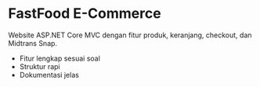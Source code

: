 # FastFood E-Commerce

Website ASP.NET Core MVC dengan fitur produk, keranjang, checkout, dan Midtrans Snap.

- Fitur lengkap sesuai soal
- Struktur rapi
- Dokumentasi jelas
